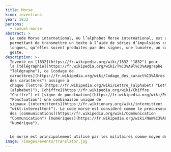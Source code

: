 ```yaml
---
title: Morse
kind: inventions
year: 1832
persons:
  - samuel-morse
abstract: >
  Le code Morse international, ou l’alphabet Morse international, est un code
  permettant de transmettre un texte à l’aide de séries d’impulsions courtes et
  longues, qu’elles soient produites par des signes, une lumière, un son ou un
  geste.
description: >-
  Inventé en [1832](https://fr.wikipedia.org/wiki/1832 "1832") pour
  la [télégraphie](https://fr.wikipedia.org/wiki/T%C3%A9l%C3%A9graphe
  "Télégraphe"), ce [codage de
  caractères](https://fr.wikipedia.org/wiki/Codage_des_caract%C3%A8res "Codage
  des caractères") assigne à
  chaque [lettre](https://fr.wikipedia.org/wiki/Lettre_(alphabet) "Lettre
  (alphabet)"), [chiffre](https://fr.wikipedia.org/wiki/Chiffre
  "Chiffre") et [signe de ponctuation](https://fr.wikipedia.org/wiki/Ponctuation
  "Ponctuation") une combinaison unique de
  signaux [intermittents](https://fr.wiktionary.org/wiki/intermittent
  "wikt:intermittent"). Le code morse est considéré comme le précurseur
  des [communications](https://fr.wikipedia.org/wiki/Communication
  "Communication") [numériques](https://fr.wikipedia.org/wiki/Num%C3%A9rique
  "Numérique").


  Le morse est principalement utilisé par les militaires comme moyen de [transmission](https://fr.wikipedia.org/wiki/Transmission_(militaire) "Transmission (militaire)"), souvent [chiffrée](https://fr.wikipedia.org/wiki/Chiffrement "Chiffrement"), ainsi que dans le civil pour certaines émissions à caractère automatique : [radiobalises](https://fr.wikipedia.org/wiki/Balise_non_directionnelle "Balise non directionnelle") en aviation, [indicatif d’appel](https://fr.wikipedia.org/wiki/Indicatif_(radio) "Indicatif (radio)") des stations maritimes, des émetteurs internationaux ([horloges atomiques](https://fr.wikipedia.org/wiki/Horloge_atomique "Horloge atomique")).
image: /images/events/translator.jpg
---
```

